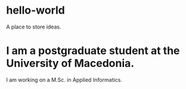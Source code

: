 # hello-world
A place to store ideas.
# I am a postgraduate student at the University of Macedonia.
I am working on a M.Sc. in Applied Informatics.

